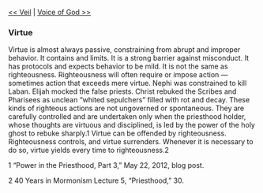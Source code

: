 [<< Veil](Veil)  |  [Voice of God >>](Voice%20of%20God)

### Virtue
Virtue is almost always passive, constraining from abrupt and improper behavior. It contains and limits. It is a strong barrier against misconduct. It has protocols and expects behavior to be mild. It is not the same as righteousness. Righteousness will often require or impose action — sometimes action that exceeds mere virtue. Nephi was constrained to kill Laban. Elijah mocked the false priests. Christ rebuked the Scribes and Pharisees as unclean “whited sepulchers” filled with rot and decay. These kinds of righteous actions are not ungoverned or spontaneous. They are carefully controlled and are undertaken only when the priesthood holder, whose thoughts are virtuous and disciplined, is led by the power of the holy ghost to rebuke sharply.1 Virtue can be offended by righteousness. Righteousness controls, and virtue surrenders. Whenever it is necessary to do so, virtue yields every time to righteousness.2



1 “Power in the Priesthood, Part 3,” May 22, 2012, blog post.


2 40 Years in Mormonism Lecture 5, “Priesthood,” 30.